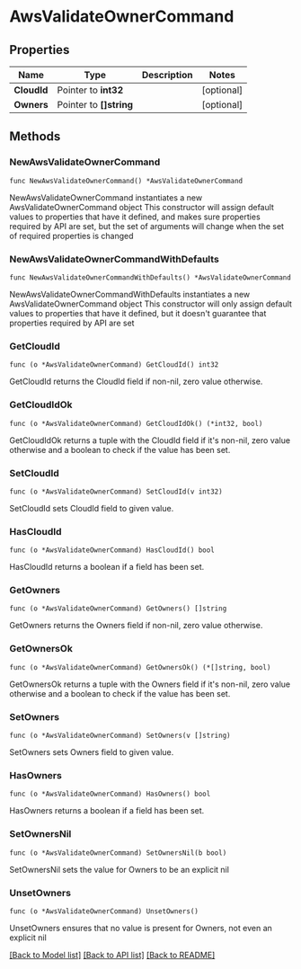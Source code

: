 # AwsValidateOwnerCommand

## Properties

Name | Type | Description | Notes
------------ | ------------- | ------------- | -------------
**CloudId** | Pointer to **int32** |  | [optional] 
**Owners** | Pointer to **[]string** |  | [optional] 

## Methods

### NewAwsValidateOwnerCommand

`func NewAwsValidateOwnerCommand() *AwsValidateOwnerCommand`

NewAwsValidateOwnerCommand instantiates a new AwsValidateOwnerCommand object
This constructor will assign default values to properties that have it defined,
and makes sure properties required by API are set, but the set of arguments
will change when the set of required properties is changed

### NewAwsValidateOwnerCommandWithDefaults

`func NewAwsValidateOwnerCommandWithDefaults() *AwsValidateOwnerCommand`

NewAwsValidateOwnerCommandWithDefaults instantiates a new AwsValidateOwnerCommand object
This constructor will only assign default values to properties that have it defined,
but it doesn't guarantee that properties required by API are set

### GetCloudId

`func (o *AwsValidateOwnerCommand) GetCloudId() int32`

GetCloudId returns the CloudId field if non-nil, zero value otherwise.

### GetCloudIdOk

`func (o *AwsValidateOwnerCommand) GetCloudIdOk() (*int32, bool)`

GetCloudIdOk returns a tuple with the CloudId field if it's non-nil, zero value otherwise
and a boolean to check if the value has been set.

### SetCloudId

`func (o *AwsValidateOwnerCommand) SetCloudId(v int32)`

SetCloudId sets CloudId field to given value.

### HasCloudId

`func (o *AwsValidateOwnerCommand) HasCloudId() bool`

HasCloudId returns a boolean if a field has been set.

### GetOwners

`func (o *AwsValidateOwnerCommand) GetOwners() []string`

GetOwners returns the Owners field if non-nil, zero value otherwise.

### GetOwnersOk

`func (o *AwsValidateOwnerCommand) GetOwnersOk() (*[]string, bool)`

GetOwnersOk returns a tuple with the Owners field if it's non-nil, zero value otherwise
and a boolean to check if the value has been set.

### SetOwners

`func (o *AwsValidateOwnerCommand) SetOwners(v []string)`

SetOwners sets Owners field to given value.

### HasOwners

`func (o *AwsValidateOwnerCommand) HasOwners() bool`

HasOwners returns a boolean if a field has been set.

### SetOwnersNil

`func (o *AwsValidateOwnerCommand) SetOwnersNil(b bool)`

 SetOwnersNil sets the value for Owners to be an explicit nil

### UnsetOwners
`func (o *AwsValidateOwnerCommand) UnsetOwners()`

UnsetOwners ensures that no value is present for Owners, not even an explicit nil

[[Back to Model list]](../README.md#documentation-for-models) [[Back to API list]](../README.md#documentation-for-api-endpoints) [[Back to README]](../README.md)


